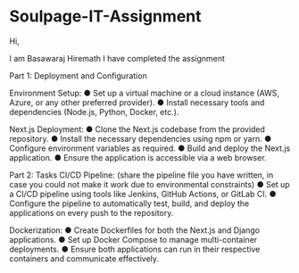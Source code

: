 # Soulpage-IT-Assignment
Hi, 

   I am Basawaraj Hiremath I have completed the assignment
   
Part 1: Deployment and Configuration

Environment Setup:
    ● Set up a virtual machine or a cloud instance (AWS, Azure, or any other preferred
      provider).
    ● Install necessary tools and dependencies (Node.js, Python, Docker, etc.).
    
Next.js Deployment:
    ● Clone the Next.js codebase from the provided repository.
    ● Install the necessary dependencies using npm or yarn.
    ● Configure environment variables as required.
    ● Build and deploy the Next.js application.
    ● Ensure the application is accessible via a web browser.

Part 2: Tasks
CI/CD Pipeline: (share the pipeline file you have written, in case you could not make it work due to environmental constraints)
    ● Set up a CI/CD pipeline using tools like Jenkins, GitHub Actions, or GitLab CI.
    ● Configure the pipeline to automatically test, build, and deploy the applications on
      every push to the repository.

Dockerization:
   ● Create Dockerfiles for both the Next.js and Django applications.
   ● Set up Docker Compose to manage multi-container deployments.
   ● Ensure both applications can run in their respective containers and communicate
     effectively.
